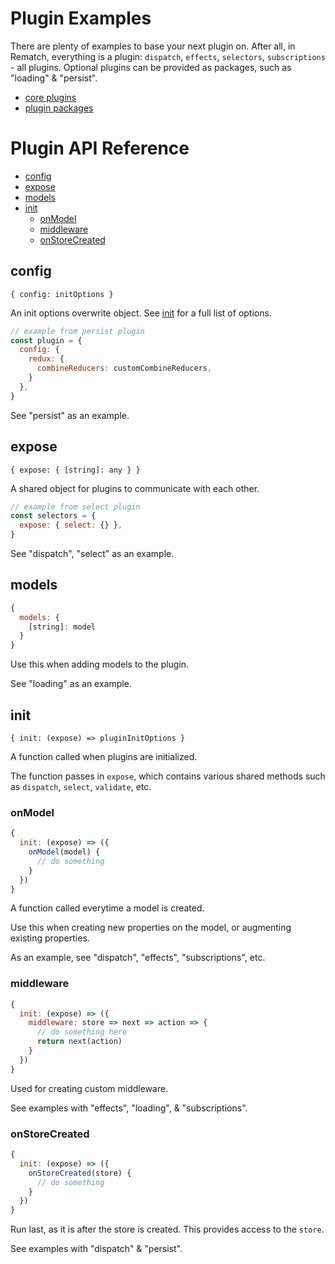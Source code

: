 # Plugin Examples

There are plenty of examples to base your next plugin on. After all, in Rematch, everything is a plugin: `dispatch`, `effects`, `selectors`, `subscriptions` - all plugins. Optional plugins can be provided as packages, such as "loading" & "persist".

- [core plugins](https://github.com/rematch/rematch/tree/master/src/plugins)
- [plugin packages](/https://github.com/rematch/rematch/tree/master/plugins)

# Plugin API Reference

- [config](#config)
- [expose](#expose)
- [models](#models)
- [init](#init)
  - [onModel](#onmodel)
  - [middleware](#middleware)
  - [onStoreCreated](#onstorecreated)

## config

`{ config: initOptions }`

An init options overwrite object. See [init]('./api/#init) for a full list of options.

```js
// example from persist plugin
const plugin = {
  config: {
    redux: {
      combineReducers: customCombineReducers,
    }
  },
}
```

See "persist" as an example.

## expose

`{ expose: { [string]: any } }`

A shared object for plugins to communicate with each other.

```js
// example from select plugin
const selectors = {
  expose: { select: {} },
}
```

See "dispatch", "select" as an example.

## models

```js
{
  models: {
    [string]: model
  }
}
```

Use this when adding models to the plugin.

See "loading" as an example.

## init

`{ init: (expose) => pluginInitOptions }`

A function called when plugins are initialized.

The function passes in `expose`, which contains various shared methods such as `dispatch`, `select`, `validate`, etc.

### onModel

```js
{
  init: (expose) => ({
    onModel(model) {
      // do something
    }
  })
}
```

A function called everytime a model is created.

Use this when creating new properties on the model, or augmenting existing properties.

As an example, see "dispatch", "effects", "subscriptions", etc.

### middleware

```js
{
  init: (expose) => ({
    middleware: store => next => action => {
      // do something here
      return next(action)
    }
  })
}
```

Used for creating custom middleware.

See examples with "effects", "loading", & "subscriptions".

### onStoreCreated

```js
{
  init: (expose) => ({
    onStoreCreated(store) {
      // do something
    }
  })
}
```

Run last, as it is after the store is created. This provides access to the `store`.

See examples with "dispatch" & "persist".
